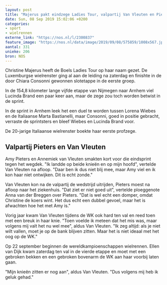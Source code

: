```yaml
---
layout: post
title: "Majerus pakt eindzege Ladies Tour, valpartij Van Vleuten en Pieters"
date: Sun, 08 Sep 2019 15:02:06 +0200
categories: 
- sport 
- wielrennen 
externe_link: "https://nos.nl/l/2300837"
feature_image: "https://nos.nl/data/image/2019/09/08/575859/1008x567.jpg"
aantal: 331
unieke: 206
bron: NOS
---
```


<p>Christine Majerus heeft de Boels Ladies Tour op haar naam gezet. De Luxemburgse wielrenster ging al aan de leiding na zaterdag en finishte in de door Chiara Consonni gewonnen slotetappe in de eerste groep.</p>
<p>In de 154,8 kilometer lange vijfde etappe van Nijmegen naar Arnhem viel Lucinda Brand een paar keer aan, maar de zege zou toch worden betwist in de sprint.</p>
<p>In de sprint in Arnhem leek het een duel te worden tussen Lorena Wiebes en de Italiaanse Marta Bastianelli, maar Consonni, goed in positie gebracht, verraste de sprintsters en bleef Wiebes en Lucinda Brand voor.</p>
<p>De 20-jarige Italiaanse wielrenster boekte haar eerste profzege.</p>
<h2>Valpartij Pieters en Van Vleuten</h2>
<p>Amy Pieters en Annemiek van Vleuten smakten kort voor die eindsprint tegen het wegdek. "Ik landde op beide knieën en op mijn hoofd", vertelde Van Vleuten na afloop. "Daar ben ik dus niet blij mee, maar Amy viel en ik kon haar niet ontwijken. Dit is echt zonde."</p>
<p>Van Vleuten kon na de valpartij de wedstrijd uitrijden, Pieters moest na afloop naar het ziekenhuis. "Dat ziet er niet goed uit", vertelde ploeggenote Anna van der Breggen over Pieters. "Dat is wel echt een domper, omdat Christine de koers wint. Het dus echt een dubbel gevoel, maar het is afwachten hoe het met Amy is."</p>
<p>Vorig jaar kwam Van Vleuten tijdens de WK ook hard ten val en reed toen met een breuk in haar knie. "Toen voelde ik meteen dat het mis was, maar volgens mij valt het nu wel mee", aldus Van Vleuten. "Ik zeg altijd: als je niet wilt vallen, moet je op de bank blijven zitten. Maar het is niet ideaal met het oog op de WK."</p>
<p>Op 22 september beginnen de wereldkampioenschappen wielrennen. Ellen van Dijk kwam zaterdag ten val in de vierde etappe en moet met een gebroken bekken en een gebroken bovenarm de WK aan haar voorbij laten gaan.</p>
<p>"Mijn knieën zitten er nog aan", aldus Van Vleuten. "Dus volgens mij heb ik geluk gehad."</p>
